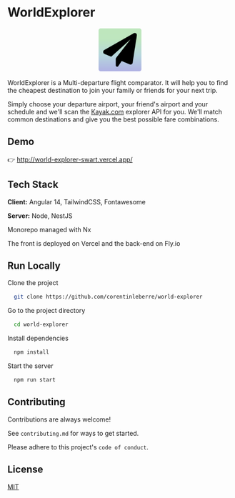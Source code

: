 # WorldExplorer

<p align="center">
  <img width="96" height="96" src="icon.png" alt="world-explorer icon">
</p>

WorldExplorer is a Multi-departure flight comparator.
It will help you to find the cheapest destination to join your family or friends for your next trip.

Simply choose your departure airport, your friend's airport and your schedule and we'll scan the [Kayak.com](https://www.kayak.com/explore) explorer API for you.
We'll match common destinations and give you the best possible fare combinations.

## Demo

👉 http://world-explorer-swart.vercel.app/

## Tech Stack

**Client:** Angular 14, TailwindCSS, Fontawesome

**Server:** Node, NestJS

Monorepo managed with Nx

The front is deployed on Vercel and the back-end on Fly.io

## Run Locally

Clone the project

```bash
  git clone https://github.com/corentinleberre/world-explorer
```

Go to the project directory

```bash
  cd world-explorer
```

Install dependencies

```bash
  npm install
```

Start the server

```bash
  npm run start
```

## Contributing

Contributions are always welcome!

See `contributing.md` for ways to get started.

Please adhere to this project's `code of conduct`.

## License

[MIT](https://choosealicense.com/licenses/mit/)
